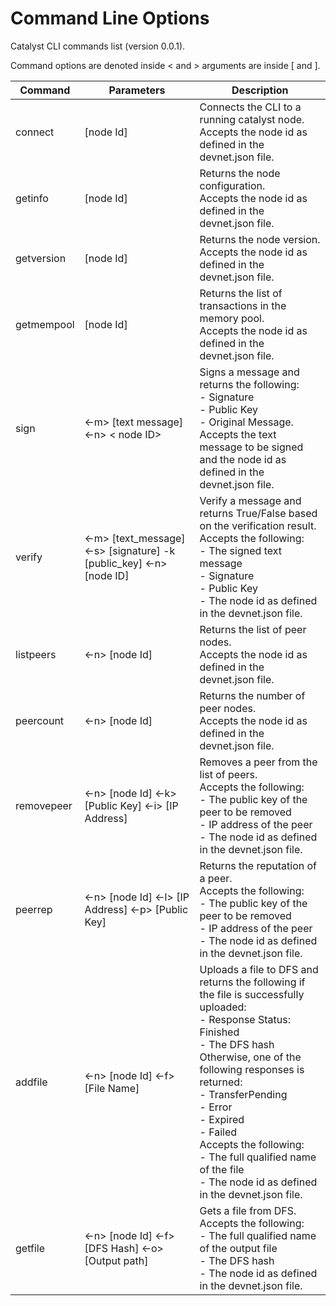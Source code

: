 # Command Line Options
Catalyst CLI commands list (version 0.0.1).

Command options are denoted inside < and > arguments are inside [ and ].

|  Command  |  Parameters    | Description                                                                           |
|---------|----------------|---------------------------------------------------------------------------------------|
|connect| [node Id] |Connects the CLI to a running catalyst node.<br>Accepts the node id as defined in the devnet.json file.|
|getinfo| [node Id] |Returns the node configuration. <br>Accepts the node id as defined in the devnet.json file.|
|getversion| [node Id] |Returns the node version. <br>Accepts the node id as defined in the devnet.json file.|
|getmempool| [node Id]| Returns the list of transactions in the memory pool. <br>Accepts the node id as defined in the devnet.json file.|
|sign| <-m> [text message] <-n> < node ID> | Signs a message and returns the following:<br>- Signature<br>- Public Key<br>- Original Message.<br>Accepts the text message to be signed and the node id as defined in the devnet.json file.|
|verify|<-m> [text_message] <-s> [signature] -k [public_key] <-n> [node ID]| Verify a message and returns True/False based on the verification result.<br>Accepts the following:<br> - The signed text message<br>- Signature<br>- Public Key <br>- The node id as defined in the devnet.json file.|
|listpeers|<-n> [node Id]|Returns the list of peer nodes. <br>Accepts the node id as defined in the devnet.json file.|
|peercount|<-n> [node Id]|Returns the number of peer nodes. <br>Accepts the node id as defined in the devnet.json file.|
|removepeer|<-n> [node Id] <-k> [Public Key] <-i> [IP Address]|Removes a peer from the list of peers.<br>Accepts the following:<br> - The public key of the peer to be removed<br>- IP address of the peer<br>- The node id as defined in the devnet.json file.|
|peerrep|<-n> [node Id] <-l> [IP Address] <-p> [Public Key]|Returns the reputation of a peer.<br>Accepts the following:<br> - The public key of the peer to be removed<br>- IP address of the peer<br>- The node id as defined in the devnet.json file.|
|addfile|<-n> [node Id] <-f> [File Name]|Uploads a file to DFS and returns the following if the file is successfully uploaded:<br>- Response Status: Finished<br>- The DFS hash<br>Otherwise, one of the following responses is returned:<br>- TransferPending<br>- Error<br>- Expired<br>- Failed<br>Accepts the following:<br> - The full qualified name of the file<br>- The node id as defined in the devnet.json file.|
|getfile|<-n> [node Id] <-f> [DFS Hash] <-o> [Output path]|Gets a file from DFS.<br>Accepts the following:<br> - The full qualified name of the output file<br>- The DFS hash<br>- The node id as defined in the devnet.json file.|